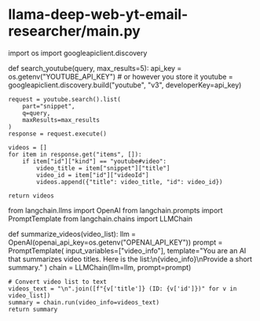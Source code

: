# llama-deep-web-yt-email-researcher/main.py
import os
import googleapiclient.discovery

def search_youtube(query, max_results=5):
    api_key = os.getenv("YOUTUBE_API_KEY")  # or however you store it
    youtube = googleapiclient.discovery.build("youtube", "v3", developerKey=api_key)

    request = youtube.search().list(
        part="snippet",
        q=query,
        maxResults=max_results
    )
    response = request.execute()

    videos = []
    for item in response.get("items", []):
        if item["id"]["kind"] == "youtube#video":
            video_title = item["snippet"]["title"]
            video_id = item["id"]["videoId"]
            videos.append({"title": video_title, "id": video_id})

    return videos
    
from langchain.llms import OpenAI
from langchain.prompts import PromptTemplate
from langchain.chains import LLMChain

def summarize_videos(video_list):
    llm = OpenAI(openai_api_key=os.getenv("OPENAI_API_KEY"))
    prompt = PromptTemplate(
        input_variables=["video_info"],
        template="You are an AI that summarizes video titles. Here is the list:\n{video_info}\nProvide a short summary."
    )
    chain = LLMChain(llm=llm, prompt=prompt)

    # Convert video list to text
    videos_text = "\n".join([f"{v['title']} (ID: {v['id']})" for v in video_list])
    summary = chain.run(video_info=videos_text)
    return summary
